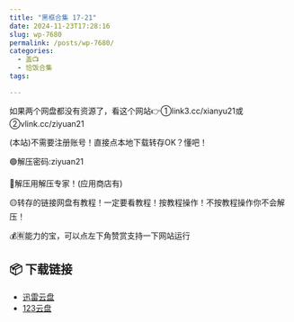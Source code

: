 ```yaml
---
title: "黑框合集 17-21"
date: 2024-11-23T17:28:16
slug: wp-7680
permalink: /posts/wp-7680/
categories:
  - 盖📺
  - 恰饭合集
tags:

---
```


如果两个网盘都没有资源了，看这个网站👉①link3.cc/xianyu21或②vlink.cc/ziyuan21

(本站)不需要注册账号！直接点本地下载转存OK？懂吧！

🟢解压密码:ziyuan21

🔵解压用解压专家！(应用商店有)

🟡转存的链接网盘有教程！一定要看教程！按教程操作！不按教程操作你不会解压！

💰🈶能力的宝，可以点左下角赞赏支持一下网站运行

## 📦 下载链接
- [迅雷云盘](https://blziyuan21.com/pay-download/7680?key=d3f1e21c95&down_id=0)
- [123云盘](https://blziyuan21.com/pay-download/7680?key=d3f1e21c95&down_id=1)

